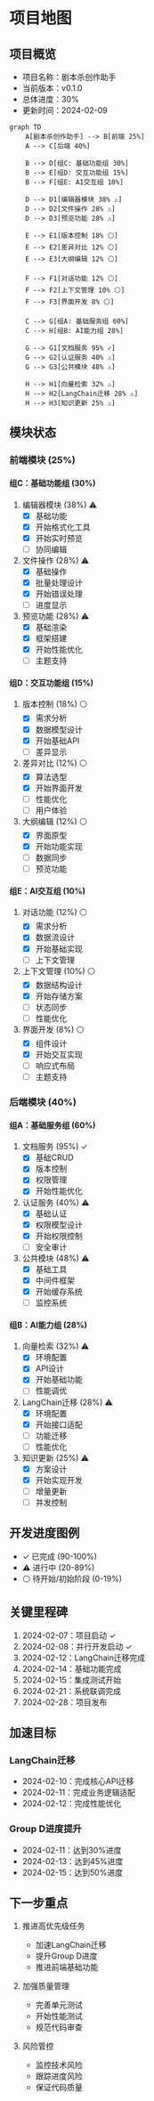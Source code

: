 # 项目地图

## 项目概览

- 项目名称：剧本杀创作助手
- 当前版本：v0.1.0
- 总体进度：30%
- 更新时间：2024-02-09

```mermaid
graph TD
    A[剧本杀创作助手] --> B[前端 25%]
    A --> C[后端 40%]
    
    B --> D[组C: 基础功能组 30%]
    B --> E[组D: 交互功能组 15%]
    B --> F[组E: AI交互组 10%]
    
    D --> D1[编辑器模块 38% ⚠]
    D --> D2[文件操作 28% ⚠]
    D --> D3[预览功能 28% ⚠]
    
    E --> E1[版本控制 18% ⚪]
    E --> E2[差异对比 12% ⚪]
    E --> E3[大纲编辑 12% ⚪]
    
    F --> F1[对话功能 12% ⚪]
    F --> F2[上下文管理 10% ⚪]
    F --> F3[界面开发 8% ⚪]
    
    C --> G[组A: 基础服务组 60%]
    C --> H[组B: AI能力组 28%]
    
    G --> G1[文档服务 95% ✓]
    G --> G2[认证服务 40% ⚠]
    G --> G3[公共模块 48% ⚠]
    
    H --> H1[向量检索 32% ⚠]
    H --> H2[LangChain迁移 28% ⚠]
    H --> H3[知识更新 25% ⚠]
```

## 模块状态

### 前端模块 (25%)

#### 组C：基础功能组 (30%)
1. 编辑器模块 (38%) ⚠
   - [x] 基础功能
   - [x] 开始格式化工具
   - [x] 开始实时预览
   - [ ] 协同编辑

2. 文件操作 (28%) ⚠
   - [x] 基础操作
   - [x] 批量处理设计
   - [x] 开始错误处理
   - [ ] 进度显示

3. 预览功能 (28%) ⚠
   - [x] 基础渲染
   - [x] 框架搭建
   - [x] 开始性能优化
   - [ ] 主题支持

#### 组D：交互功能组 (15%)
1. 版本控制 (18%) ⚪
   - [x] 需求分析
   - [x] 数据模型设计
   - [x] 开始基础API
   - [ ] 差异显示

2. 差异对比 (12%) ⚪
   - [x] 算法选型
   - [x] 开始界面开发
   - [ ] 性能优化
   - [ ] 用户体验

3. 大纲编辑 (12%) ⚪
   - [x] 界面原型
   - [x] 开始功能实现
   - [ ] 数据同步
   - [ ] 预览功能

#### 组E：AI交互组 (10%)
1. 对话功能 (12%) ⚪
   - [x] 需求分析
   - [x] 数据流设计
   - [x] 开始基础实现
   - [ ] 上下文管理

2. 上下文管理 (10%) ⚪
   - [x] 数据结构设计
   - [x] 开始存储方案
   - [ ] 状态同步
   - [ ] 性能优化

3. 界面开发 (8%) ⚪
   - [x] 组件设计
   - [x] 开始交互实现
   - [ ] 响应式布局
   - [ ] 主题支持

### 后端模块 (40%)

#### 组A：基础服务组 (60%)
1. 文档服务 (95%) ✓
   - [x] 基础CRUD
   - [x] 版本控制
   - [x] 权限管理
   - [x] 开始性能优化

2. 认证服务 (40%) ⚠
   - [x] 基础认证
   - [x] 权限模型设计
   - [x] 开始权限控制
   - [ ] 安全审计

3. 公共模块 (48%) ⚠
   - [x] 基础工具
   - [x] 中间件框架
   - [x] 开始缓存系统
   - [ ] 监控系统

#### 组B：AI能力组 (28%)
1. 向量检索 (32%) ⚠
   - [x] 环境配置
   - [x] API设计
   - [x] 开始基础功能
   - [ ] 性能调优

2. LangChain迁移 (28%) ⚠
   - [x] 环境配置
   - [x] 开始接口适配
   - [ ] 功能迁移
   - [ ] 性能优化

3. 知识更新 (25%) ⚠
   - [x] 方案设计
   - [x] 开始实现开发
   - [ ] 增量更新
   - [ ] 并发控制

## 开发进度图例

- ✓ 已完成 (90-100%)
- ⚠ 进行中 (20-89%)
- ⚪ 待开始/初始阶段 (0-19%)

## 关键里程碑

1. 2024-02-07：项目启动 ✓
2. 2024-02-08：并行开发启动 ✓
3. 2024-02-12：LangChain迁移完成
4. 2024-02-14：基础功能完成
5. 2024-02-15：集成测试开始
6. 2024-02-21：系统联调完成
7. 2024-02-28：项目发布

## 加速目标

### LangChain迁移
- 2024-02-10：完成核心API迁移
- 2024-02-11：完成业务逻辑适配
- 2024-02-12：完成性能优化

### Group D进度提升
- 2024-02-11：达到30%进度
- 2024-02-13：达到45%进度
- 2024-02-15：达到50%进度

## 下一步重点

1. 推进高优先级任务
   - 加速LangChain迁移
   - 提升Group D进度
   - 推进前端基础功能

2. 加强质量管理
   - 完善单元测试
   - 开始性能测试
   - 规范代码审查

3. 风险管控
   - 监控技术风险
   - 跟踪进度风险
   - 保证代码质量
